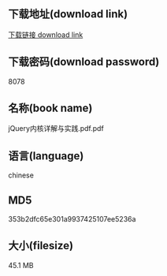 ## 下载地址(download link)
[下载链接 download link](https://voluble-croquembouche-d321dc.netlify.app/?s=jQuery%E5%86%85%E6%A0%B8%E8%AF%A6%E8%A7%A3%E4%B8%8E%E5%AE%9E%E8%B7%B5.pdf)

## 下载密码(download password)
8078

## 名称(book name)
jQuery内核详解与实践.pdf.pdf

## 语言(language)
chinese

## MD5
353b2dfc65e301a9937425107ee5236a

## 大小(filesize)
45.1 MB
